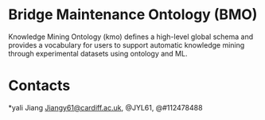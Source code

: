 # Bridge Maintenance Ontology (BMO)

Knowledge Mining Ontology (kmo) defines a high-level global schema and provides a vocabulary for users to support automatic knowledge mining through experimental datasets using ontology and ML.


# Contacts

*yali Jiang <Jiangy61@cardiff.ac.uk>, @JYL61, @#112478488
